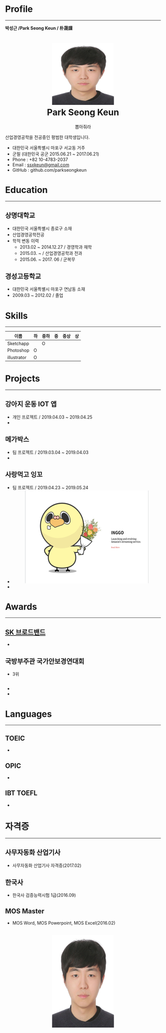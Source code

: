 
# Profile
_______________________________________________
**박성근 /Park Seong Keun / 朴晟謹**
<h1 align="center">
  <a href="https://www.facebook.com/park.seongkeun" title="parkseongkeun ZZang">
    <img src="img/seongkeun.jpg" width="200px" height="200px" />
  </a>
  <br/>
  Park Seong Keun
</h1>

<p align="center">
  뽑아줘라
</p>



산업경영공학을 전공중인 평범한 대학생입니다.

- 대한민국 서울특별시 마포구 서교동 거주
- 군필 (대한민국 공군 2015.06.21 ~ 2017.06.21)
- Phone : +82 10-4783-2037
- Email : ssxkeun@gmail.com
- GitHub : github.com/parkseongkeun

# Education
_______________________________________________
## 상명대학교
- 대한민국 서울특별시 종로구 소재
- 산업경영공학전공
- 학적 변동 이력
  - 2013.02 ~ 2014.12.27 / 경영학과 재학
  - 2015.03. ~ / 산업경영공학과 전과
  - 2015.06. ~ 2017. 06 / 군복무 

## 경성고등학교
- 대한민국 서울특별시 마포구 연남동 소재
- 2009.03 ~ 2012.02 / 졸업


# Skills
_______________________________________________
이름 | 하 | 중하 | 중 | 중상 | 상
--- | --- | --- | --- | --- | ---
Sketchapp ||O| | | |
Photoshop |O| | | | |
illustrator |O| | | | |


# Projects
_______________________________________________
## 강아지 운동 IOT 앱
- 개인 프로젝트 / 2019.04.03 ~ 2019.04.25
- 

## 메가박스
- 팀 프로젝트 / 2019.03.04 ~ 2019.04.03
- 

## 사랑먹고 잉꼬
- 팀 프로젝트 / 2019.04.23 ~ 2019.05.24
- <div style="width:400px;margin:0 auto;"><img src="img/inggo.png" width="400" height="300"></div>
- 

# Awards
_______________________________________________
## [SK 브로드밴드](http://www.newstomato.com/ReadNews.aspx?no=390075)
- 

## 국방부주관 국가안보경연대회 
-  3위

## 
- 
- 

# Languages
_______________________________________________
## TOEIC
-

## OPIC
-

## IBT TOEFL
-

# 자격증  
_______________________________________________
## 사무자동화 산업기사
- 사무자동화 산업기사 자격증(2017.02)

## 한국사
- 한국사 검증능력시험 1급(2016.09)

## MOS Master
- MOS Word, MOS Powerpoint, MOS Excel(2016.02)

##



<div style="width:200px;margin:0 auto;"><img src="img/seongkeun.jpg" width="200" height="300"></div>